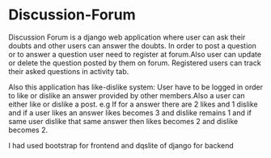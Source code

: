 # Discussion-Forum
Discussion Forum is a django web application where user can ask their doubts and other users can answer the doubts.
In order to post a question or to answer a question user need to register at forum.Also user can update or delete the question posted by them on forum.
Registered users can track their asked questions in activity tab.

Also this application has like-dislike system:
User have to be logged in order to like or dislike an answer provided by other members.Also a user can either like or dislike a post.
e.g If for a answer there are 2 likes and 1 dislike and if a user likes an answer likes becomes 3 and dislike remains 1 and if same user dislike that same answer
 then likes becomes 2 and dislike becomes 2.
 
 I had used bootstrap for frontend and dqslite of django for backend
